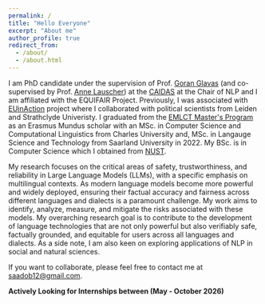 ```yaml
---
permalink: /
title: "Hello Everyone"
excerpt: "About me"
author_profile: true
redirect_from: 
  - /about/
  - /about.html
---
```


I am PhD candidate under the supervision of Prof. [Goran Glavas](https://scholar.google.de/citations?user=Ym0myOwAAAAJ&hl=en) (and co-supervised by Prof. [Anne Lauscher](https://anne-lauscher.de/))  at the [CAIDAS](https://www.uni-wuerzburg.de/caidas/home/) at the Chair of NLP and I am affiliated with the EQUIFAIR Project. Previously, I was associated with [EUinAction](https://www.euinaction.eu/) project where I collaborated with political scientists from Leiden and Strathclyde Univeristy. I graduated from the [EMLCT Master's Program](https://lct-master.org/) as an Erasmus Mundus scholar with an MSc. in Computer Science and Computational Linguistics from Charles University and, MSc. in Langauge Science and Technology from Saarland University in 2022. My BSc. is in Computer Science which I obtained from [NUST](https://nust.edu.pk/). 

My research focuses on the critical areas of safety, trustworthiness, and reliability in Large Language Models (LLMs), with a specific emphasis on multilingual contexts. As modern language models become more powerful and widely deployed, ensuring their factual accuracy and fairness across different languages and dialects is a paramount challenge. My work aims to identify, analyze, measure, and mitigate the risks associated with these models. My overarching research goal is to contribute to the development of language technologies that are not only powerful but also verifiably safe, factually grounded, and equitable for users across all languages and dialects. As a side note, I am also keen on exploring applications of NLP in social and natural sciences. 

If you want to collaborate, please feel free to contact me at saadob12@gmail.com.  

**Actively Looking for Internships between (May - October 2026)**
